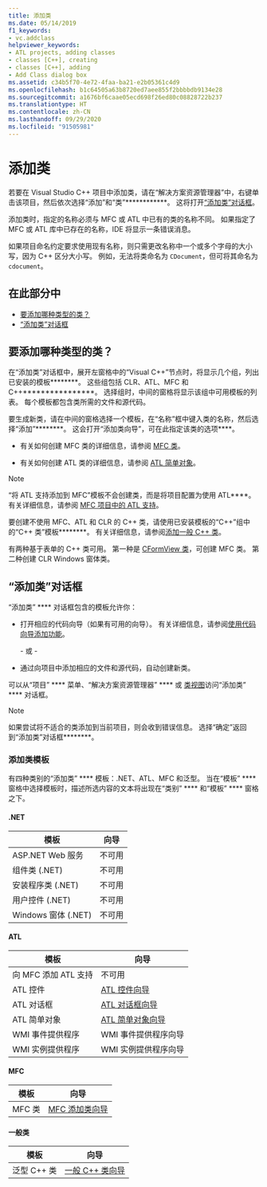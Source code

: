 ```yaml
---
title: 添加类
ms.date: 05/14/2019
f1_keywords:
- vc.addclass
helpviewer_keywords:
- ATL projects, adding classes
- classes [C++], creating
- classes [C++], adding
- Add Class dialog box
ms.assetid: c34b5f70-4e72-4faa-ba21-e2b05361c4d9
ms.openlocfilehash: b1c64505a63b8720ed7aee855f2bbbbdb9134e28
ms.sourcegitcommit: a1676bf6caae05ecd698f26ed80c08828722b237
ms.translationtype: HT
ms.contentlocale: zh-CN
ms.lasthandoff: 09/29/2020
ms.locfileid: "91505981"
---
```

# <a name="add-a-class"></a>添加类

若要在 Visual Studio C++ 项目中添加类，请在“解决方案资源管理器”中，右键单击该项目，然后依次选择“添加”和“类”************。 这将打开[“添加类”对话框](#add-class-dialog-box)。

添加类时，指定的名称必须与 MFC 或 ATL 中已有的类的名称不同。 如果指定了 MFC 或 ATL 库中已存在的名称，IDE 将显示一条错误消息。

如果项目命名约定要求使用现有名称，则只需更改名称中一个或多个字母的大小写，因为 C++ 区分大小写。 例如，无法将类命名为 `CDocument`，但可将其命名为 `cdocument`。

## <a name="in-this-section"></a>在此部分中

- [要添加哪种类型的类？](#what-kind-of-class-do-you-want-to-add)
- [“添加类”对话框](#add-class-dialog-box)

## <a name="what-kind-of-class-do-you-want-to-add"></a>要添加哪种类型的类？

在“添加类”对话框中，展开左窗格中的“Visual C++”节点时，将显示几个组，列出已安装的模板********。 这些组包括 CLR、ATL、MFC 和 C++****************。 选择组时，中间的窗格将显示该组中可用模板的列表。 每个模板都包含类所需的文件和源代码。

要生成新类，请在中间的窗格选择一个模板，在“名称”框中键入类的名称，然后选择“添加”********。 这会打开“添加类向导”，可在此指定该类的选项****。

- 有关如何创建 MFC 类的详细信息，请参阅 [MFC 类](../mfc/reference/adding-an-mfc-class.md)。

- 有关如何创建 ATL 类的详细信息，请参阅 [ATL 简单对象](../atl/reference/adding-an-atl-simple-object.md)。

> [!NOTE]
> “将 ATL 支持添加到 MFC”模板不会创建类，而是将项目配置为使用 ATL****。 有关详细信息，请参阅 [MFC 项目中的 ATL 支持](../mfc/reference/adding-atl-support-to-your-mfc-project.md)。

要创建不使用 MFC、ATL 和 CLR 的 C++ 类，请使用已安装模板的“C++”组中的“C++ 类”模板********。 有关详细信息，请参阅[添加一般 C++ 类](../ide/adding-a-generic-cpp-class.md)。

有两种基于表单的 C++ 类可用。 第一种是 [CFormView 类](../mfc/reference/cformview-class.md)，可创建 MFC 类。 第二种创建 CLR Windows 窗体类。

## <a name="add-class-dialog-box"></a>“添加类”对话框

“添加类” **** 对话框包含的模板允许你：

- 打开相应的代码向导（如果有可用的向导）。 有关详细信息，请参阅[使用代码向导添加功能](../ide/adding-functionality-with-code-wizards-cpp.md)。

   \- 或 -

- 通过向项目中添加相应的文件和源代码，自动创建新类。

可以从“项目” **** 菜单、“解决方案资源管理器” **** 或 [类视图](/visualstudio/ide/viewing-the-structure-of-code)访问“添加类” **** 对话框。

> [!NOTE]
> 如果尝试将不适合的类添加到当前项目，则会收到错误信息。 选择“确定”返回到“添加类”对话框********。

### <a name="add-class-templates"></a>添加类模板

有四种类别的“添加类” **** 模板：.NET、ATL、MFC 和泛型。 当在“模板” **** 窗格中选择模板时，描述所选内容的文本将出现在“类别” **** 和“模板” **** 窗格之下。

#### <a name="net"></a>.NET

|模板|向导|
|--------------|------------|
|ASP.NET Web 服务|不可用|
|组件类 (.NET)|不可用|
|安装程序类 (.NET)|不可用|
|用户控件 (.NET)|不可用|
|Windows 窗体 (.NET)|不可用|

#### <a name="atl"></a>ATL

|模板|向导|
|--------------|------------|
|向 MFC 添加 ATL 支持|不可用|
|ATL 控件|[ATL 控件向导](../atl/reference/atl-control-wizard.md)|
|ATL 对话框|[ATL 对话框向导](../atl/reference/atl-dialog-wizard.md)|
|ATL 简单对象|[ATL 简单对象向导](../atl/reference/atl-simple-object-wizard.md)|
|WMI 事件提供程序|WMI 事件提供程序向导|
|WMI 实例提供程序|WMI 实例提供程序向导|

#### <a name="mfc"></a>MFC

|模板|向导|
|--------------|------------|
|MFC 类|[MFC 添加类向导](../mfc/reference/mfc-add-class-wizard.md)|

#### <a name="generic-classes"></a>一般类

|模板|向导|
|--------------|------------|
|泛型 C++ 类|[一般 C++ 类向导](./adding-a-generic-cpp-class.md#generic-c-class-wizard)|
